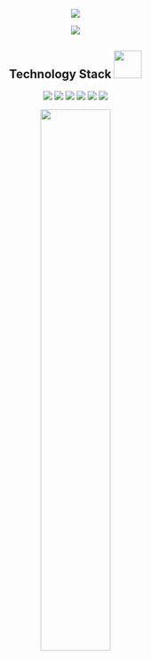 <p align = "center">
  <img src = "https://github-readme-stats.vercel.app/api?username=yydounai1234&show_icons=true&theme=tokyonight&line_height=27">
</p>
<p align = "center">
  <img src = "https://github-readme-stats.vercel.app/api/top-langs/?username=yydounai1234&theme=radical">
</p>
<h2 align="center">Technology Stack <img src="https://media.giphy.com/media/mGcNjsfWAjY5AEZNw6/giphy.gif" width="50"></h2>
<p align="center">
  <img src="https://img.shields.io/badge/-JavaScript-black?style=flat-square&logo=javascript"/>
  <img src="https://img.shields.io/badge/-Nodejs-black?style=flat-square&logo=Node.js"/>
  <img src="https://img.shields.io/badge/-Nestjs-black?style=flat-square&logo=Nestjs"/>
  <img src="https://img.shields.io/badge/-React-black?style=flat-square&logo=react"/>
  <img src="https://img.shields.io/badge/-Vuejs-black?style=flat-square&logo=vue.js" />
  <img src="https://img.shields.io/badge/-MySQL-black?style=flat-square&logo=mysql"/>
</p>

<p align = "center">
  <img width="50%" src="https://github-readme-streak-stats.herokuapp.com/?user=yydounai1234&show_icons=true&locale=en&layout=compact&theme=radical&line_height=0" />
</p>

